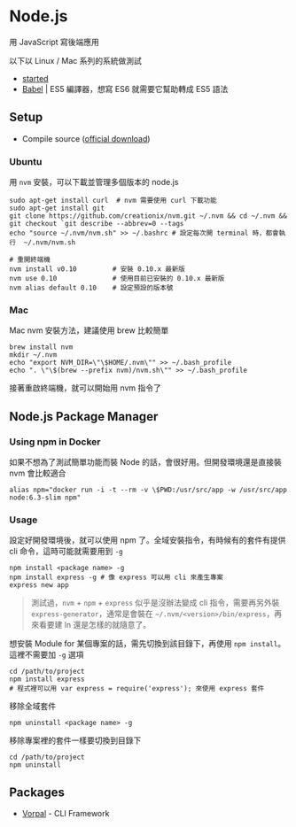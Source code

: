 # Node.js

用 JavaScript 寫後端應用

以下以 Linux / Mac 系列的系統做測試

* [started](started.md)
* [Babel](babel.md) | ES5 編譯器，想寫 ES6 就需要它幫助轉成 ES5 語法

## Setup

* Compile source ([official download](http://nodejs.org/download/))

### Ubuntu

用 `nvm` 安裝，可以下載並管理多個版本的 node.js

    sudo apt-get install curl  # nvm 需要使用 curl 下載功能
    sudo apt-get install git
    git clone https://github.com/creationix/nvm.git ~/.nvm && cd ~/.nvm && git checkout `git describe --abbrev=0 --tags`
    echo "source ~/.nvm/nvm.sh" >> ~/.bashrc # 設定每次開 terminal 時，都會執行  ~/.nvm/nvm.sh

    # 重開終端機
    nvm install v0.10         # 安裝 0.10.x 最新版
    nvm use 0.10              # 使用目前已安裝的 0.10.x 最新版
    nvm alias default 0.10    # 設定預設的版本號

### Mac

Mac nvm 安裝方法，建議使用 brew 比較簡單

    brew install nvm
    mkdir ~/.nvm
    echo "export NVM_DIR=\"\$HOME/.nvm\"" >> ~/.bash_profile
    echo ". \"\$(brew --prefix nvm)/nvm.sh\"" >> ~/.bash_profile

接著重啟終端機，就可以開始用 nvm 指令了

## Node.js Package Manager

### Using npm in Docker

如果不想為了測試簡單功能而裝 Node 的話，會很好用。但開發環境還是直接裝 nvm 會比較適合

    alias npm="docker run -i -t --rm -v \$PWD:/usr/src/app -w /usr/src/app node:6.3-slim npm"

### Usage

設定好開發環境後，就可以使用 npm 了。全域安裝指令，有時候有的套件有提供 cli 命令，這時可能就需要用到 `-g`

    npm install <package name> -g
    npm install express -g # 像 express 可以用 cli 來產生專案
    express new app

> 測試過，`nvm` + `npm` + `express` 似乎是沒辦法變成 cli 指令，需要再另外裝 `express-generator`，通常是會裝在 `~/.nvm/<version>/bin/express`，再來看要建 ln 還是怎樣的就隨意了。

想安裝 Module for 某個專案的話，需先切換到該目錄下，再使用 `npm install`。這裡不需要加 `-g` 選項

    cd /path/to/project
    npm install express
    # 程式裡可以用 var express = require('express'); 來使用 express 套件

移除全域套件

    npm uninstall <package name> -g

移除專案裡的套件一樣要切換到目錄下

    cd /path/to/project
    npm uninstall

## Packages

* [Vorpal](http://vorpal.js.org/) - CLI Framework

